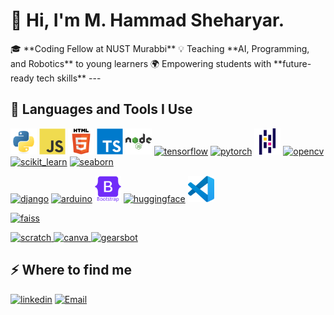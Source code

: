 <h1>👋 Hi, I'm M. Hammad Sheharyar.</h1>
<p>🎓 **Coding Fellow at NUST Murabbi**   💡 Teaching **AI, Programming, and Robotics** to young learners   🌍 Empowering students with **future-ready tech skills**  ---</p>
<h2>🚀 Languages and Tools I Use</h2>
<p><a target="_blank" href="https://raw.githubusercontent.com/devicons/devicon/master/icons/python/python-original.svg" style="display: inline-block;"><img src="https://raw.githubusercontent.com/devicons/devicon/master/icons/python/python-original.svg" alt="python" width="42" height="42" /></a>
<a target="_blank" href="https://raw.githubusercontent.com/devicons/devicon/master/icons/javascript/javascript-original.svg" style="display: inline-block;"><img src="https://raw.githubusercontent.com/devicons/devicon/master/icons/javascript/javascript-original.svg" alt="javascript" width="42" height="42" /></a>
<a target="_blank" href="https://raw.githubusercontent.com/devicons/devicon/master/icons/html5/html5-original-wordmark.svg" style="display: inline-block;"><img src="https://raw.githubusercontent.com/devicons/devicon/master/icons/html5/html5-original-wordmark.svg" alt="html5" width="42" height="42" /></a>
<a target="_blank" href="https://raw.githubusercontent.com/devicons/devicon/master/icons/typescript/typescript-original.svg" style="display: inline-block;"><img src="https://raw.githubusercontent.com/devicons/devicon/master/icons/typescript/typescript-original.svg" alt="typescript" width="42" height="42" /></a>
<a target="_blank" href="https://raw.githubusercontent.com/devicons/devicon/master/icons/nodejs/nodejs-original-wordmark.svg" style="display: inline-block;"><img src="https://raw.githubusercontent.com/devicons/devicon/master/icons/nodejs/nodejs-original-wordmark.svg" alt="nodejs" width="42" height="42" /></a>
<a target="_blank" href="https://www.vectorlogo.zone/logos/tensorflow/tensorflow-icon.svg" style="display: inline-block;"><img src="https://www.vectorlogo.zone/logos/tensorflow/tensorflow-icon.svg" alt="tensorflow" width="42" height="42" /></a>
<a target="_blank" href="https://www.vectorlogo.zone/logos/pytorch/pytorch-icon.svg" style="display: inline-block;"><img src="https://www.vectorlogo.zone/logos/pytorch/pytorch-icon.svg" alt="pytorch" width="42" height="42" /></a>
<a target="_blank" href="https://raw.githubusercontent.com/devicons/devicon/2ae2a900d2f041da66e950e4d48052658d850630/icons/pandas/pandas-original.svg" style="display: inline-block;"><img src="https://raw.githubusercontent.com/devicons/devicon/2ae2a900d2f041da66e950e4d48052658d850630/icons/pandas/pandas-original.svg" alt="pandas" width="42" height="42" /></a>
<a target="_blank" href="https://www.vectorlogo.zone/logos/opencv/opencv-icon.svg" style="display: inline-block;"><img src="https://www.vectorlogo.zone/logos/opencv/opencv-icon.svg" alt="opencv" width="42" height="42" /></a>
<a target="_blank" href="https://upload.wikimedia.org/wikipedia/commons/0/05/Scikit_learn_logo_small.svg" style="display: inline-block;"><img src="https://upload.wikimedia.org/wikipedia/commons/0/05/Scikit_learn_logo_small.svg" alt="scikit_learn" width="42" height="42" /></a>
<a target="_blank" href="https://seaborn.pydata.org/_images/logo-mark-lightbg.svg" style="display: inline-block;"><img src="https://seaborn.pydata.org/_images/logo-mark-lightbg.svg" alt="seaborn" width="42" height="42" /></a>

<a target="_blank" href="https://cdn.worldvectorlogo.com/logos/django.svg" style="display: inline-block;"><img src="https://cdn.worldvectorlogo.com/logos/django.svg" alt="django" width="42" height="42" /></a>
<a target="_blank" href="https://cdn.worldvectorlogo.com/logos/arduino-1.svg" style="display: inline-block;"><img src="https://cdn.worldvectorlogo.com/logos/arduino-1.svg" alt="arduino" width="42" height="42" /></a>
<a target="_blank" href="https://raw.githubusercontent.com/devicons/devicon/master/icons/bootstrap/bootstrap-plain-wordmark.svg" style="display: inline-block;"><img src="https://raw.githubusercontent.com/devicons/devicon/master/icons/bootstrap/bootstrap-plain-wordmark.svg" alt="bootstrap" width="42" height="42" /></a>
  <a target="_blank" href="https://huggingface.co/front/assets/huggingface_logo-noborder.svg"><img src="https://huggingface.co/front/assets/huggingface_logo-noborder.svg" alt="huggingface" width="42" height="42" /></a>
  <a target="_blank" href="https://raw.githubusercontent.com/devicons/devicon/master/icons/vscode/vscode-original.svg"><img src="https://raw.githubusercontent.com/devicons/devicon/master/icons/vscode/vscode-original.svg" alt="vscode" width="42" height="42" /></a>
  
  <a target="_blank" href="https://avatars.githubusercontent.com/u/95980889?s=200&v=4"><img src="https://avatars.githubusercontent.com/u/95980889?s=200&v=4" alt="faiss" width="42" height="42" /></a>
  <!-- Scratch -->
<a target="_blank" href="https://scratch.mit.edu">
  <img src="https://cdn.worldvectorlogo.com/logos/scratch-2.svg" alt="scratch" width="42" height="42" />
</a>

<!-- Canva -->
<a target="_blank" href="https://www.canva.com/">
  <img src="https://upload.wikimedia.org/wikipedia/commons/0/08/Canva_logo_2021.svg" alt="canva" width="42" height="42" />
</a>

<!-- GearsBot -->
<a target="_blank" href="https://gearsbot.org">
  <img src="https://gearsbot.org/images/gearsbot-logo.png" alt="gearsbot" width="42" height="42" />
</a>


</p>
<h2>⚡️ Where to find me</h2>
<p><a target="_blank" href="https://www.linkedin.com/in/www.linkedin.com/in/muhammad-hamad-sheharyar-5586091b4" style="display: inline-block;"><img src="https://img.shields.io/badge/linkedin-logo?style=for-the-badge&logo=linkedin&logoColor=white&color=%230a77b6" alt="linkedin" /></a>
 <a href="mailto:pirzadahammadzakori@gmail.com">
    <img src="https://img.shields.io/badge/Email-D14836?style=for-the-badge&logo=gmail&logoColor=white" alt="Email"/>
  </a>

</p>
